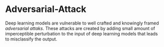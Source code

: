 # Adversarial-Attack

Deep learning models are vulnerable to well crafted and knowingly framed *adversarial attaks*. These attacks are created by adding small amount of imperceptible perturbation to the input of deep learning models that leads to misclassify the output.
